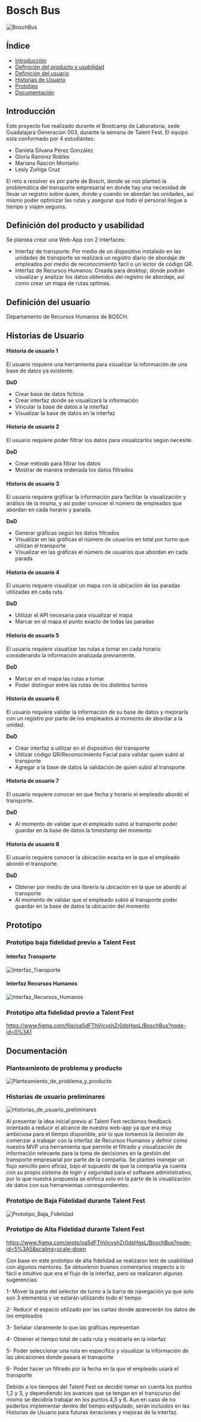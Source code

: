 # Bosch Bus
![BoschBus](https://i.ibb.co/d7RvJtZ/BOSCHBUSlogo.jpg)

## Índice

- [Introducción](#introduccion)
- [Definición del producto y usabilidad](#definición-del-producto-y-usabilidad)
- [Definición del usuario](#definición-del-usuario)
- [Historias de Usuario](#historias-de-usuario)
- [Prototipo](#prototipo)
- [Documentación](#documentación)


## Introducción
Este proyecto fue realizado durante el Bootcamp de Laboratoria, sede Guadalajara Generación 003, durante la semana de Talent Fest.
El equipo esta conformado por 4 estudiantes:

- Daniela Silvana Pérez González
- Gloria Ramírez Robles
- Mariana Rascón Montaño
- Lesly Zuñiga Cruz

El reto a resolver es por parte de Bosch, donde se nos planteó la problemática del transporte empresarial en donde hay una necesidad de llevar un registro sobre quien, donde y cuando se abordan las unidades, así mismo poder optimizar las rutas y asegurar que todo el personal llegue a tiempo y viajen seguros.

## Definición del producto y usabilidad
Se plantea crear una Web-App con 2 interfaces:
- Interfaz de transporte: Por medio de un dispositivo instalado en las unidades de transporte se realizará un registro diario de abordaje de empleados por medio de reconocimiento facil o un lector de código QR.
- Interfaz de Recursos Humanos: Creada para desktop, donde podrán visualizar y analizar los datos obtenidos del registro de abordaje, así como crear un mapa de rutas optimas.

## Definición del usuario
Departamento de Recursos Humanos de BOSCH.

## Historias de Usuario
#### Historia de usuario 1
El usuario requiere una herramienta para visualizar la información de una base de datos ya existente.

**DoD**
- Crear base de datos ficticia
- Crear interfaz donde se visualizará la información
- Vincular la base de datos a la interfaz
- Visualizar la base de datos en la interfaz

#### Historia de usuario 2
El usuario requiere poder filtrar los datos para visualizarlos según necesite.

**DoD**
- Crear método para filtrar los datos
- Mostrar de manera ordenada los datos filtrados

#### Historia de usuario 3
El usuario requiere gráficar la información para facilitar la visualización y análisis de la misma, y así poder conocer el número de empleados que abordan en cada horario y parada.

**DoD**
- Generar gráficas según los datos filtrados
- Visualizar en las gráficas el número de usuarios en total por turno que utilizan el transporte
- Visualizar en las gráficas el número de usuarios que abordan en cada parada

#### Historia de usuario 4
El usuario requiere visualizar un mapa con la ubicación de las paradas utilizadas en cada ruta.

**DoD**
- Utilizar el API necesaria para visualizar el mapa
- Marcar en el mapa el punto exacto de todas las paradas

#### Historia de usuario 5
El usuario requiere visualizar las rutas a tomar en cada horario considerando la información analizada previamente.

**DoD**
- Marcar en el mapa las rutas a tomar 
- Poder distinguir entre las rutas de los distintos turnos

#### Historia de usuario 6
El usuario requiere validar la información de su base de datos y mejorarla con un registro por parte de los empleados al momento de abordar a la unidad.

**DoD**
- Crear interfaz a utilizar en el dispositivo del transporte
- Utilizar código QR/Reconocimiento Facial para validar quien subió al transporte
- Agregar a la base de datos la validación de quien subió al transporte

#### Historia de usuario 7
El usuario requiere conocer en que fecha y horario el empleado abordó el transporte.

**DoD**
- Al momento de validar que el empleado subió al transporte poder guardar en la base de datos la timestamp del momento

#### Historia de usuario 8
El usuario requiere conocer la ubicación exacta en la que el empleado abordó el transporte.

**DoD**
- Obtener por medio de una librería la ubicación en la que se abordó al transporte
- Al momento de validar que el empleado subió al transporte poder guardar en la base de datos la ubicación del momento

## Prototipo
### Prototipo baja fidelidad previo a Talent Fest
#### Interfaz Transporte
![Interfaz_Transporte](https://i.ibb.co/x55PK7h/ndice3.jpg)
#### Interfaz Recursos Humanos
![Interfaz_Recursos_Humanos](https://i.ibb.co/zsC5QXf/ndice2.jpg) 
### Prototipo alta fidelidad previo a Talent Fest
https://www.figma.com/file/oa5dFThVjcvshZr0dsHgsL/BoschBus?node-id=0%3A1

## Documentación
### Planteamiento de problema y producto
![Planteamiento_de_problema_y_producto](https://i.ibb.co/3S38CWT/ndice4.jpg)
### Historias de usuario preliminares
![Historias_de_usuario_preliminares](https://i.ibb.co/VBjZHDK/ndice.jpg)

Al presentar la idea inicial previo al Talent Fest recibimos feedback orientado a reducir el alcance de nuestra web-app ya que era muy ambiciosa para el tiempo disponible, por lo que tomamos la decisión de comenzar a trabajar con la interfaz de Recursos Humanos y definir como nuestra MVP una herramienta que permite el filtrado y visualización de información relevante para la toma de decisiones en la gestión del transporte empresarial por parte de la compañía.
Se planteó manejar un flujo sencillo pero eficaz, bajo el supuesto de que la compañía ya cuenta con su propio sistema de login y seguridad para el software administrativo, por lo que nuestra propuesta se enfoca solo en la parte de la visualización de datos con sus herramientas correspondientes.
### Prototipo de Baja Fidelidad durante Talent Fest
![Prototipo_Baja_Fidelidad](https://i.ibb.co/fqgKhFM/IMG-20191205-113746.jpg)
### Prototipo de Alta Fidelidad durante Talent Fest
https://www.figma.com/proto/oa5dFThVjcvshZr0dsHgsL/BoschBus?node-id=5%3A5&scaling=scale-down

Con base en este prototipo de alta fidelidad se realizaron test de usabilidad con algunos mentores. Se obtuvieron buenos comentarios respecto a lo fácil e intuitivo que era el flujo de la interfaz, pero se realizaron algunas sugerencias:

1- Mover la parte del selector de turno a la barra de navegación ya que solo son 3 elementos y se estarán utilizando todo el tiempo

2- Reducir el espacio utilizado por las cartas donde aparecerán los datos de los empleados

3- Señalar claramente lo que las gráficas representan

4- Obtener el tiempo total de cada ruta y mostrarla en la interfaz

5- Poder seleccionar una ruta en específico y visualizar la 
información de las ubicaciones donde pasará el transporte

6- Poder hacer un filtrado por la fecha en la que el empleado usará el transporte

Debido a los tiempos del Talent Fest se decidió tomar en cuenta los puntos 1,2 y 3, y dependiendo los avances que se tengan en el transcurso del mismo se decidiría trabajar en los puntos 4,5 y 6. Aun en caso de no poderlos implementar dentro del tiempo estipulado, serán incluidos en las Historias de Usuario para futuras iteraciones y mejoras de la interfaz.